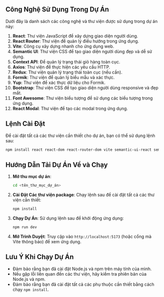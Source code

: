 ## Công Nghệ Sử Dụng Trong Dự Án

Dưới đây là danh sách các công nghệ và thư viện được sử dụng trong dự án này:

1. **React**: Thư viện JavaScript để xây dựng giao diện người dùng.
2. **React Router**: Thư viện để quản lý điều hướng trong ứng dụng.
3. **Vite**: Công cụ xây dựng nhanh cho ứng dụng web.
4. **Semantic UI**: Thư viện CSS để tạo giao diện người dùng đẹp và dễ sử dụng.
5. **Context API**: Để quản lý trạng thái giỏ hàng toàn cục.
6. **Axios**: Thư viện để thực hiện các yêu cầu HTTP.
7. **Redux**: Thư viện quản lý trạng thái toàn cục (nếu cần).
8. **Formik**: Thư viện để quản lý biểu mẫu và xác thực.
9. **Yup**: Thư viện để xác thực dữ liệu cho Formik.
10. **Bootstrap**: Thư viện CSS để tạo giao diện người dùng responsive và đẹp mắt.
11. **Font Awesome**: Thư viện biểu tượng để sử dụng các biểu tượng trong ứng dụng.
12. **React Modal**: Thư viện để tạo các modal trong ứng dụng.

## Lệnh Cài Đặt

Để cài đặt tất cả các thư viện cần thiết cho dự án, bạn có thể sử dụng lệnh sau:

```bash
npm install react react-dom react-router-dom vite semantic-ui-react semantic-ui-css axios redux formik yup bootstrap @fortawesome/free-solid-svg-icons @fortawesome/react-fontawesome react-modal bootstrap-icons
```

## Hướng Dẫn Tải Dự Án Về và Chạy

1. **Mở thu mục dự án**:

   ```bash
   cd <tên_thư_mục_dự_án>
   ```

2. **Cài Đặt Các thư viện package**: Chạy lệnh sau để cài đặt tất cả các thư viện cần thiết:

   ```bash
   npm install
   ```

3. **Chạy Dự Án**: Sử dụng lệnh sau để khởi động ứng dụng:

   ```bash
   npm run dev
   ```

4. **Mở Trình Duyệt**: Truy cập vào `http://localhost:5173` (hoặc cổng mà Vite thông báo) để xem ứng dụng.

## Lưu Ý Khi Chạy Dự Án

- Đảm bảo rằng bạn đã cài đặt Node.js và npm trên máy tính của mình.
- Nếu gặp lỗi liên quan đến các thư viện, hãy kiểm tra phiên bản của Node.js và npm.
- Đảm bảo rằng bạn đã cài đặt tất cả các phụ thuộc cần thiết bằng cách chạy `npm install`.
